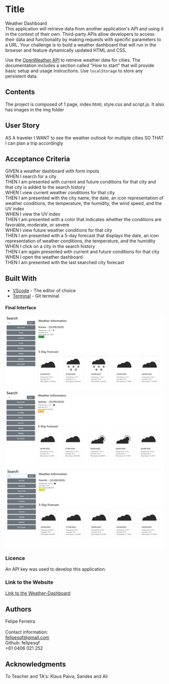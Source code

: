 # Title

Weather Dashboard<br>
This application will retrieve data from another application's API and using it in the context of their own. Third-party APIs allow developers to access their data and functionality by making requests with specific parameters to a URL. Your challenge is to build a weather dashboard that will run in the browser and feature dynamically updated HTML and CSS.

Use the [OpenWeather API](https://openweathermap.org/api) to retrieve weather data for cities. The documentation includes a section called "How to start" that will provide basic setup and usage instructions. Use `localStorage` to store any persistent data.
​

## Contents

The project is composed of 1 page, index.html, style.css and script.js. It also has images in the img folder

## User Story

AS A traveler
I WANT to see the weather outlook for multiple cities
SO THAT I can plan a trip accordingly
​

## Acceptance Criteria

GIVEN a weather dashboard with form inputs<br>
WHEN I search for a city<br>
THEN I am presented with current and future conditions for that city and that city is added to the search history<br>
WHEN I view current weather conditions for that city<br>
THEN I am presented with the city name, the date, an icon representation of weather conditions, the temperature, the humidity, the wind speed, and the UV index<br>
WHEN I view the UV index<br>
THEN I am presented with a color that indicates whether the conditions are favorable, moderate, or severe<br>
WHEN I view future weather conditions for that city<br>
THEN I am presented with a 5-day forecast that displays the date, an icon representation of weather conditions, the temperature, and the humidity<br>
WHEN I click on a city in the search history<br>
THEN I am again presented with current and future conditions for that city<br>
WHEN I open the weather dashboard<br>
THEN I am presented with the last searched city forecast<br>

## Built With

- [VScode](https://code.visualstudio.com/) - The editor of choice
- [Terminal](https://gitforwindows.org/) - Git terminal
  ​

#### Final Interface

​![screenshot1](https://github.com/felipesqf/Weather-Dashboard/blob/master/images/pic01.PNG)
![screenshot1](https://github.com/felipesqf/Weather-Dashboard/blob/master/images/pic02.PNG)
​![screenshot1](https://github.com/felipesqf/Weather-Dashboard/blob/master/images/pic03.PNG)

### Licence

An API key was used to develop this application.
​

### Link to the Website

<a href="https://https://felipesqf.github.io/Weather-Dashboard/">Link to the Weather-Dashboard</a>

## Authors

Felipe Ferreira <br><br>
Contact information:<br>
felipesqf@gmail.com<br>
Github: felipesqf<br>
+61 0406 021 252
​​

## Acknowledgments

To Teacher and TA's:
Klaus Paiva, Sandes and Ali

